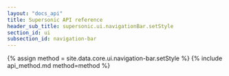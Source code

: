 ```yaml
---
layout: "docs_api"
title: Supersonic API reference
header_sub_title: supersonic.ui.navigationBar.setStyle
section_id: ui
subsection_id: navigation-bar
---
```


{% assign method = site.data.core.ui.navigation-bar.setStyle %}
{% include api_method.md method=method %}
